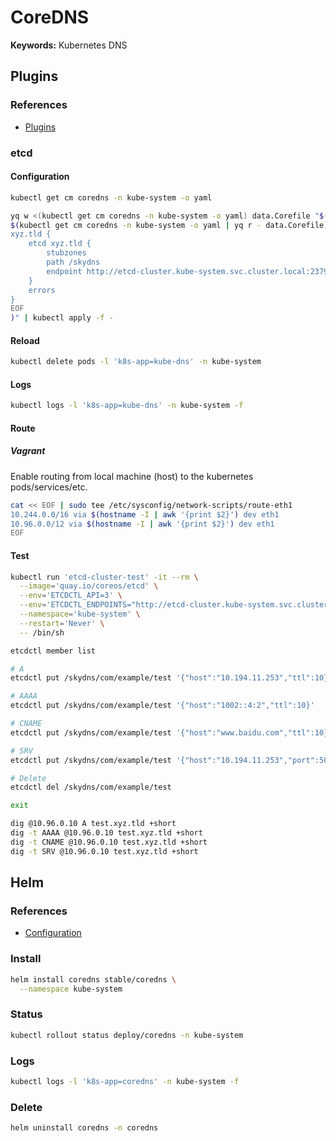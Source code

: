 # CoreDNS

**Keywords:** Kubernetes DNS

## Plugins

### References

- [Plugins](https://github.com/coredns/coredns/tree/master/plugin)

### etcd

#### Configuration

```sh
kubectl get cm coredns -n kube-system -o yaml
```

```sh
yq w <(kubectl get cm coredns -n kube-system -o yaml) data.Corefile "$(cat << EOF
$(kubectl get cm coredns -n kube-system -o yaml | yq r - data.Corefile)
xyz.tld {
    etcd xyz.tld {
        stubzones
        path /skydns
        endpoint http://etcd-cluster.kube-system.svc.cluster.local:2379
    }
    errors
}
EOF
)" | kubectl apply -f -
```

#### Reload

```sh
kubectl delete pods -l 'k8s-app=kube-dns' -n kube-system
```

#### Logs

```sh
kubectl logs -l 'k8s-app=kube-dns' -n kube-system -f
```

#### Route

##### Vagrant

Enable routing from local machine (host) to the kubernetes pods/services/etc.

```sh
cat << EOF | sudo tee /etc/sysconfig/network-scripts/route-eth1
10.244.0.0/16 via $(hostname -I | awk '{print $2}') dev eth1
10.96.0.0/12 via $(hostname -I | awk '{print $2}') dev eth1
EOF
```

#### Test

```sh
kubectl run 'etcd-cluster-test' -it --rm \
  --image='quay.io/coreos/etcd' \
  --env='ETCDCTL_API=3' \
  --env='ETCDCTL_ENDPOINTS="http://etcd-cluster.kube-system.svc.cluster.local:2379"' \
  --namespace='kube-system' \
  --restart='Never' \
  -- /bin/sh
```

```sh
etcdctl member list

# A
etcdctl put /skydns/com/example/test '{"host":"10.194.11.253","ttl":10}'

# AAAA
etcdctl put /skydns/com/example/test '{"host":"1002::4:2","ttl":10}'

# CNAME
etcdctl put /skydns/com/example/test '{"host":"www.baidu.com","ttl":10}'

# SRV
etcdctl put /skydns/com/example/test '{"host":"10.194.11.253","port":5000,"ttl":10}'

# Delete
etcdctl del /skydns/com/example/test

exit
```

```sh
dig @10.96.0.10 A test.xyz.tld +short
dig -t AAAA @10.96.0.10 test.xyz.tld +short
dig -t CNAME @10.96.0.10 test.xyz.tld +short
dig -t SRV @10.96.0.10 test.xyz.tld +short
```

## Helm

### References

- [Configuration](https://github.com/helm/charts/tree/master/stable/coredns#configuration)

### Install

```sh
helm install coredns stable/coredns \
  --namespace kube-system
```

### Status

```sh
kubectl rollout status deploy/coredns -n kube-system
```

### Logs

```sh
kubectl logs -l 'k8s-app=coredns' -n kube-system -f
```

### Delete

```sh
helm uninstall coredns -n coredns
```
